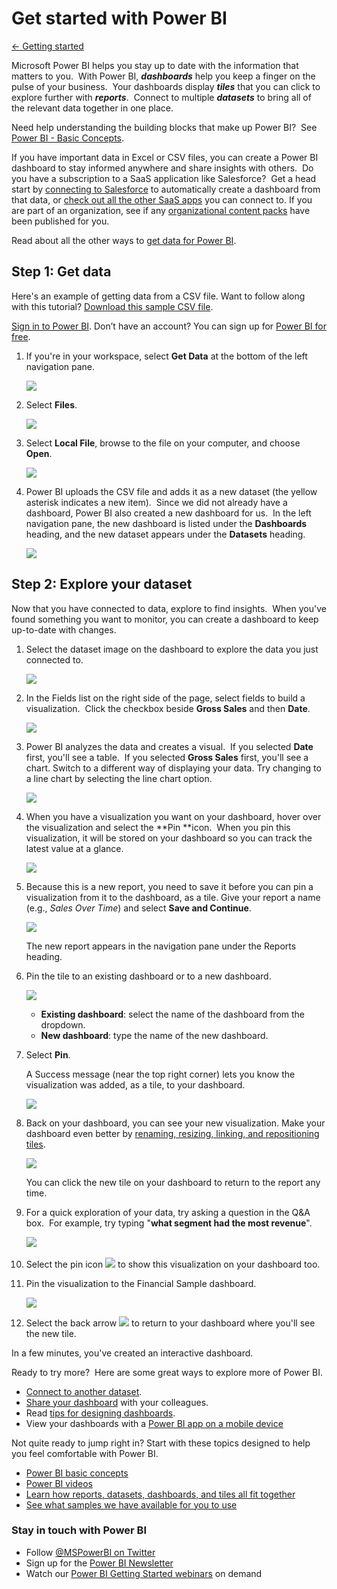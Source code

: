 <properties 
   pageTitle="Get started with Power BI"
   description="Get started with Power BI"
   services="powerbi" 
   documentationCenter="" 
   authors="v-anpasi" 
   manager="mblythe" 
   editor=""
   tags=""/>
 
<tags
   ms.service="powerbi"
   ms.devlang="NA"
   ms.topic="article"
   ms.tgt_pltfrm="NA"
   ms.workload="powerbi"
   ms.date="06/18/2015"
   ms.author="v-anpasi"/>
# Get started with Power BI

[← Getting started](https://support.powerbi.com/knowledgebase/topics/63037-getting-started)

Microsoft Power BI helps you stay up to date with the information that matters to you.  With Power BI, ***dashboards*** help you keep a finger on the pulse of your business.  Your dashboards display ***tiles*** that you can click to explore further with ***reports***.  Connect to multiple ***datasets*** to bring all of the relevant data together in one place.

Need help understanding the building blocks that make up Power BI?  See [Power BI - Basic Concepts](http://support.powerbi.com/knowledgebase/articles/487029-power-bi-preview-basic-concepts).

If you have important data in Excel or CSV files, you can create a Power BI dashboard to stay informed anywhere and share insights with others.  Do you have a subscription to a SaaS application like Salesforce?  Get a head start by [connecting to Salesforce](http://support.powerbi.com/knowledgebase/articles/424863) to automatically create a dashboard from that data, or [check out all the other SaaS apps](https://support.powerbi.com/knowledgebase/topics/88770-services-in-power-bi) you can connect to. If you are part of an organization, see if any [organizational content packs](https://support.powerbi.com/knowledgebase/articles/651040) have been published for you.


Read about all the other ways to [get data for Power BI](https://support.powerbi.com/knowledgebase/articles/434354).

## Step 1: Get data

Here's an example of getting data from a CSV file. Want to follow along with this tutorial? [Download this sample CSV file](http://go.microsoft.com/fwlink/?LinkID=619356).

[Sign in to Power BI](http://www.powerbi.com/). Don’t have an account? You can sign up for [Power BI for free](http://www.powerbi.com/ "try out the new Power BI Preview for free").

1.  If you're in your workspace, select **Get Data** at the bottom of the left navigation pane.

    ![](media/powerbi-service-get-started/getdata3.png)

2.  Select **Files**. 

    ![](media/powerbi-service-get-started/gs1.png)

3.  ﻿Select **Local File**, browse to the file on your computer, and choose **Open**.

    ![](media/powerbi-service-get-started/gs2.png)

4.  Power BI uploads the CSV file and adds it as a new dataset (the yellow asterisk indicates a new item).  Since we did not already have a dashboard, Power BI also created a new dashboard for us.  In the left navigation pane, the new dashboard is listed under the **Dashboards** heading, and the new dataset appears under the **Datasets** heading. 

    ![](media/powerbi-service-get-started/gs4.png)


## Step 2: Explore your dataset

Now that you have connected to data, explore to find insights.  When you've found something you want to monitor, you can create a dashboard to keep up-to-date with changes.**﻿**﻿

1.  Select the dataset image on the dashboard to explore the data you just connected to.

    ![](media/powerbi-service-get-started/gettingstart4.png)

2.  In the Fields list on the right side of the page, select fields to build a visualization.  Click the checkbox beside **﻿Gross Sales**﻿ and then **﻿Date**﻿.

    ![](media/powerbi-service-get-started/fields.png)

3.  Power BI analyzes the data and creates a visual.  If you selected **Date** first, you'll see a table.  If you selected **Gross Sales** first, you'll see a chart. Switch to a different way of displaying your data. Try changing to a line chart by selecting the line chart option.

    ![](media/powerbi-service-get-started/gettingstart5.png)

4.  When you have a visualization you want on your dashboard, hover over the visualization and select the **﻿Pin **﻿icon.  When you pin this visualization, it will be stored on your dashboard so you can track the latest value at a glance.

    ![](media/powerbi-service-get-started/pin.png)

5.  Because this is a new report, you need to save it before you can pin a visualization from it to the dashboard, as a tile. Give your report a name (e.g., *Sales Over Time*) and select **Save and Continue**. 

    ![](media/powerbi-service-get-started/PBI_GetStartSaveB4Pin.png)

    The new report appears in the navigation pane under the Reports heading.

6.  Pin the tile to an existing dashboard or to a new dashboard. 

    ![](media/powerbi-service-get-started/PBI_GS_PinDialog.png)

    -   **Existing dashboard**: select the name of the dashboard from the dropdown.
    -   **New dashboard**: type the name of the new dashboard.

7.  Select **Pin**.

    A Success message (near the top right corner) lets you know the visualization was added, as a tile, to your dashboard.

    ![](media/powerbi-service-get-started/pinSuccess.png)

8.  Back on your dashboard, you can see your new visualization. Make your dashboard even better by [renaming, resizing, linking, and repositioning tiles](http://support.powerbi.com/knowledgebase/articles/424878).﻿﻿

    ![](media/powerbi-service-get-started/gsPinFirst.png)

    You can click the new tile on your dashboard to return to the report any time.

9.  For a quick exploration of your data, try asking a question in the Q&A box.  For example, try typing "**what segment had the most revenue**".﻿

    ﻿![](media/powerbi-service-get-started/PBI_GetStartQnA.png)

10. Select the pin icon ![](media/powerbi-service-get-started/PBI_PinIcon.png) to show this visualization on your dashboard too.

11. Pin the visualization to the Financial Sample dashboard.

    ![](media/powerbi-service-get-started/gsPinWithQnA.png)

12. Select the back arrow ![](media/powerbi-service-get-started/PBI_QABackArrow.png) to return to your dashboard where you'll see the new tile.

In a few minutes, you've created an interactive dashboard.

Ready to try more?  Here are some great ways to explore more of Power BI.

-   [Connect to another dataset](https://powerbi.uservoice.com/knowledgebase/articles/434354).
-   [Share your dashboard](http://support.powerbi.com/knowledgebase/articles/431008-share-a-dashboard) with your colleagues.
-   Read [tips for designing dashboards](http://support.powerbi.com/knowledgebase/articles/433616-tips-for-designing-a-great-dashboard).
-   View your dashboards with a [Power BI app on a mobile device](https://support.powerbi.com/knowledgebase/articles/652525)

Not quite ready to jump right in? Start with these topics designed to help you feel comfortable with Power BI.

-   [Power BI basic concepts](https://support.powerbi.com/knowledgebase/articles/487029)
-   [Power BI videos](http://support.powerbi.com/knowledgebase/articles/475702-power-bi-preview-videos)
-   [Learn how reports, datasets, dashboards, and tiles all fit together](http://support.powerbi.com/knowledgebase/articles/487029-power-bi-preview-basic-concepts)
-   [See what samples we have available for you to use](http://support.powerbi.com/knowledgebase/articles/471112-sample-datasets)

### Stay in touch with Power BI

-   Follow [@MSPowerBI on Twitter](https://twitter.com/mspowerbi)
-   Sign up for the [Power BI Newsletter](http://www.microsoft.com/en-us/powerBI/newsletter.aspx)
-   Watch our [Power BI Getting Started webinars](http://www.microsoft.com/en-us/powerBI/webinars.aspx) on demand

